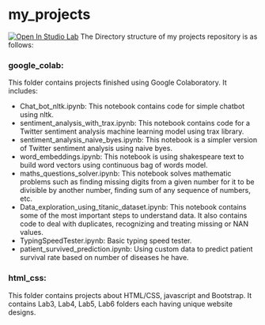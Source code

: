 # my_projects
[![Open In Studio Lab](https://studiolab.sagemaker.aws/studiolab.svg)](https://studiolab.sagemaker.aws/import/github.com/Sukhman723/my_projects/)
The Directory structure of my projects repository is as follows:
### google_colab:
This folder contains projects finished using Google Colaboratory. It includes:
- Chat_bot_nltk.ipynb: This notebook contains code for simple chatbot using nltk. 
- sentiment_analysis_with_trax.ipynb: This notebook contains code for a Twitter sentiment analysis machine learning model using trax library. 
- sentiment_analysis_naive_byes.ipynb: This notebook is a simpler version of Twitter sentiment analysis using naive byes.
- word_embeddings.ipynb: This notebook is using shakespeare text to build word vectors using continuous bag of words model. 
- maths_questions_solver.ipynb: This notebook solves mathematic problems such as finding missing digits from a given number for it to be divisible by another number, finding sum of any sequence of numbers, etc.
- Data_exploration_using_titanic_dataset.ipynb: This notebook contains some of the most important steps to understand data. It also contains code to deal with duplicates, recognizing and treating missing or NAN values.
- TypingSpeedTester.ipynb: Basic typing speed tester. 
- patient_survived_prediction.ipynb: Using custom data to predict patient survival rate based on number of diseases he have. 
### html_css:
This folder contains projects about HTML/CSS, javascript and Bootstrap. It contains Lab3, Lab4, Lab5, Lab6 folders each having unique website designs.  
